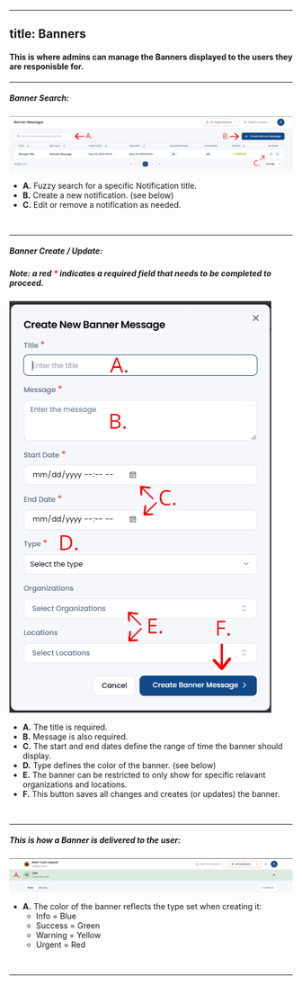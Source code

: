 
---
title: Banners
---

#### This is where admins can manage the Banners displayed to the users they are responisble for.

<hr />

##### Banner Search:

![Notification Screenshot](/src/assets/screenPrints/bannerSearch.png)

- **A.** Fuzzy search for a specific Notification title.
- **B.** Create a new notification. (see below)
- **C.** Edit or remove a notification as needed.

<br />

<hr />

##### Banner Create / Update:
##### Note: a red <b style="color: red;">*</b> indicates a required field that needs to be completed to proceed.

![Notification Screenshot](/src/assets/screenPrints/bannerCreate.png)

- **A.** The title is required.
- **B.** Message is also required.
- **C.** The start and end dates define the range of time the banner should display.
- **D.** Type defines the color of the banner. (see below)
- **E.** The banner can be restricted to only show for specific relavant organizations and locations.
- **F.** This button saves all changes and creates (or updates) the banner.

<br />
<hr />

##### This is how a Banner is delivered to the user:

![Notification Screenshot](/src/assets/screenPrints/bannerShowing.png)

- **A.** The color of the banner reflects the type set when creating it:
    - Info = Blue
    - Success = Green
    - Warning = Yellow
    - Urgent = Red

<br />
<hr />


